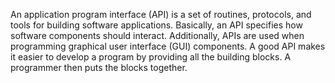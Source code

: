 An application program interface (API) is a set of routines, protocols, and tools for building software applications. Basically, an API specifies how software components should interact. Additionally, APIs are used when programming graphical user interface (GUI) components. A good API makes it easier to develop a program by providing all the building blocks. A programmer then puts the blocks together.
